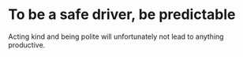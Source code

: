 # To be a safe driver, be predictable

Acting kind and being polite will unfortunately not lead to anything productive.
